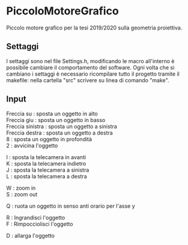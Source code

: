 # PiccoloMotoreGrafico
Piccolo motore grafico per la tesi 2019/2020 sulla geometria proiettiva.

## Settaggi
I settaggi sono nel file Settings.h, modificando le macro all'interno è possibile cambiare il comportamento del software.
Ogni volta che si cambiano i settaggi è necessario ricompilare tutto il progetto tramite il makefile: nella cartella "src" scrivere su linea di comando "make".

## Input

Freccia su : sposta un oggetto in alto  
Freccia giu : sposta un oggetto in basso  
Freccia sinistra : sposta un oggetto a sinistra  
Freccia destra : sposta un oggetto a destra  
8 : sposta un oggetto in profondità  
2 : avvicina l'oggetto  

I : sposta la telecamera in avanti  
K : sposta la telecamera indietro  
J : sposta la telecamera a sinistra  
L : sposta la telecamera a destra  

W : zoom in  
S : zoom out  

Q : ruota un oggetto in senso anti orario per l'asse y  
 
R : Ingrandisci l'oggetto  
F : Rimpocciolisci l'oggetto  

D : allarga l'oggetto  

